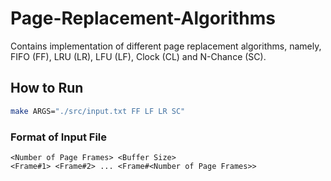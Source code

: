 # Page-Replacement-Algorithms
Contains implementation of different page replacement algorithms, namely, FIFO (FF), LRU (LR), LFU (LF), Clock (CL) and N-Chance (SC).

## How to Run
```bash
make ARGS="./src/input.txt FF LF LR SC"
```

### Format of Input File
```text
<Number of Page Frames> <Buffer Size>
<Frame#1> <Frame#2> ... <Frame#<Number of Page Frames>>
```
